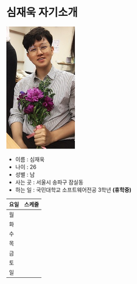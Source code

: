 # 심재욱 자기소개

![컴퓨터에 있는 사진](assets/profile2.jpg)

- 이름 : 심재욱  
- 나이 : 26  
- 성별 : 남  
- 사는 곳 : 서울시 송파구 잠실동  
- 하는 일 : 국민대학교 소프트웨어전공 3학년 **(휴학중)**  

요일 | 스케줄
----- | -----
월 | 
화 | 
수 | 
목 | 
금 |
토 |
일 |

